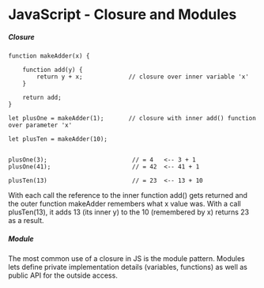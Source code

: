 # JavaScript - Closure and Modules

##### Closure

```
function makeAdder(x) {

    function add(y) {
        return y + x;             // closure over inner variable 'x'
    }

    return add;
}

let plusOne = makeAdder(1);       // closure with inner add() function over parameter 'x'

let plusTen = makeAdder(10);


plusOne(3);                        // = 4   <-- 3 + 1 
plusOne(41);                       // = 42  <-- 41 + 1 

plusTen(13)                        // = 23  <-- 13 + 10
```

With each call the reference to the inner function add\(\) gets returned and the outer function makeAdder remembers what x value was. With a call plusTen\(13\), it adds 13 \(its inner y\) to the 10 \(remembered by x\) returns 23 as a result.



##### Module

The most common use of a closure in JS is the module pattern. Modules lets define private implementation details \(variables, functions\) as well as public API for the outside access.





